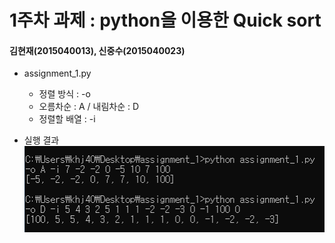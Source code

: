 1주차 과제 : python을 이용한 Quick sort
===
#### 김현재(2015040013), 신중수(2015040023)
* assignment_1.py
  * 정렬 방식 : -o
  * 오름차순 : A / 내림차순 : D
  * 정렬할 배열 : -i
    
  
* 실행 결과  
![result](https://raw.githubusercontent.com/KHJae/Cnetwork/master/assignment_1/result.PNG)

